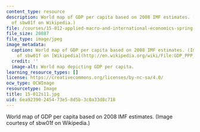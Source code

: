 ```yaml
---
content_type: resource
description: World map of GDP per capita based on 2008 IMF estimates. (Image courtesy
  of sbw01f on Wikipedia.)
file: /courses/15-012-applied-macro-and-international-economics-spring-2011/6ea92390245473e58d5b3c0a33d8c718_15-012s11.jpg
file_size: 20887
file_type: image/jpeg
image_metadata:
  caption: World map of GDP per capita based on 2008 IMF estimates. (Image courtesy
    of sbw01f on [Wikipedia](http://en.wikipedia.org/wiki/File:GDP_PPP_Per_Capita_IMF_2008.png).)
  credit: ''
  image-alt: World map depicting GDP per capita.
learning_resource_types: []
license: https://creativecommons.org/licenses/by-nc-sa/4.0/
ocw_type: OCWImage
resourcetype: Image
title: 15-012s11.jpg
uid: 6ea92390-2454-73e5-8d5b-3c0a33d8c718
---
```

World map of GDP per capita based on 2008 IMF estimates. (Image courtesy of sbw01f on Wikipedia.)